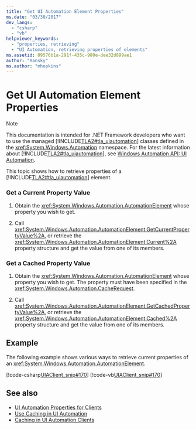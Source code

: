 ```yaml
---
title: "Get UI Automation Element Properties"
ms.date: "03/30/2017"
dev_langs: 
  - "csharp"
  - "vb"
helpviewer_keywords: 
  - "properties, retrieving"
  - "UI Automation, retrieving properties of elements"
ms.assetid: 09576b1a-291f-435c-980e-dee32d899ae1
author: "Xansky"
ms.author: "mhopkins"
---
```

# Get UI Automation Element Properties
> [!NOTE]
>  This documentation is intended for .NET Framework developers who want to use the managed [!INCLUDE[TLA2#tla_uiautomation](../../../includes/tla2sharptla-uiautomation-md.md)] classes defined in the <xref:System.Windows.Automation> namespace. For the latest information about [!INCLUDE[TLA2#tla_uiautomation](../../../includes/tla2sharptla-uiautomation-md.md)], see [Windows Automation API: UI Automation](https://go.microsoft.com/fwlink/?LinkID=156746).  
  
 This topic shows how to retrieve properties of a [!INCLUDE[TLA2#tla_uiautomation](../../../includes/tla2sharptla-uiautomation-md.md)] element.  
  
### Get a Current Property Value  
  
1.  Obtain the <xref:System.Windows.Automation.AutomationElement> whose property you wish to get.  
  
2.  Call <xref:System.Windows.Automation.AutomationElement.GetCurrentPropertyValue%2A>, or retrieve the <xref:System.Windows.Automation.AutomationElement.Current%2A> property structure and get the value from one of its members.  
  
### Get a Cached Property Value  
  
1.  Obtain the <xref:System.Windows.Automation.AutomationElement> whose property you wish to get. The property must have been specified in the <xref:System.Windows.Automation.CacheRequest>.  
  
2.  Call <xref:System.Windows.Automation.AutomationElement.GetCachedPropertyValue%2A>, or retrieve the <xref:System.Windows.Automation.AutomationElement.Cached%2A> property structure and get the value from one of its members.  
  
## Example  
 The following example shows various ways to retrieve current properties of an <xref:System.Windows.Automation.AutomationElement>.  
  
 [!code-csharp[UIAClient_snip#170](../../../samples/snippets/csharp/VS_Snippets_Wpf/UIAClient_snip/CSharp/ClientForm.cs#170)]
 [!code-vb[UIAClient_snip#170](../../../samples/snippets/visualbasic/VS_Snippets_Wpf/UIAClient_snip/VisualBasic/ClientForm.vb#170)]  
  
## See also
- [UI Automation Properties for Clients](../../../docs/framework/ui-automation/ui-automation-properties-for-clients.md)
- [Use Caching in UI Automation](../../../docs/framework/ui-automation/use-caching-in-ui-automation.md)
- [Caching in UI Automation Clients](../../../docs/framework/ui-automation/caching-in-ui-automation-clients.md)
